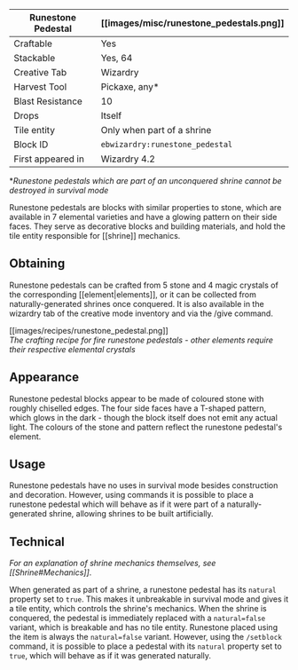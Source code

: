 | Runestone Pedestal | [[images/misc/runestone_pedestals.png]] |
|---|---|
| Craftable | Yes |
| Stackable | Yes, 64 |
| Creative Tab | Wizardry |
| Harvest Tool | Pickaxe, any* |
| Blast Resistance | 10 |
| Drops | Itself |
| Tile entity | Only when part of a shrine |
| Block ID | `ebwizardry:runestone_pedestal` |
| First appeared in | Wizardry 4.2 |

*_Runestone pedestals which are part of an unconquered shrine cannot be destroyed in survival mode_

Runestone pedestals are blocks with similar properties to stone, which are available in 7 elemental varieties and have a glowing pattern on their side faces. They serve as decorative blocks and building materials, and hold the tile entity responsible for [[shrine]] mechanics.

## Obtaining
Runestone pedestals can be crafted from 5 stone and 4 magic crystals of the corresponding [[element|elements]], or it can be collected from naturally-generated shrines once conquered. It is also available in the wizardry tab of the creative mode inventory and via the /give command.

[[images/recipes/runestone_pedestal.png]]  
_The crafting recipe for fire runestone pedestals - other elements require their respective elemental crystals_

## Appearance
Runestone pedestal blocks appear to be made of coloured stone with roughly chiselled edges. The four side faces have a T-shaped pattern, which glows in the dark - though the block itself does not emit any actual light. The colours of the stone and pattern reflect the runestone pedestal's element.

## Usage
Runestone pedestals have no uses in survival mode besides construction and decoration. However, using commands it is possible to place a runestone pedestal which will behave as if it were part of a naturally-generated shrine, allowing shrines to be built artificially.

## Technical
_For an explanation of shrine mechanics themselves, see [[Shrine#Mechanics]]_.

When generated as part of a shrine, a runestone pedestal has its `natural` property set to `true`. This makes it unbreakable in survival mode and gives it a tile entity, which controls the shrine's mechanics. When the shrine is conquered, the pedestal is immediately replaced with a `natural=false` variant, which is breakable and has no tile entity. Runestone placed using the item is always the `natural=false` variant. However, using the `/setblock` command, it is possible to place a pedestal with its `natural` property set to `true`, which will behave as if it was generated naturally.